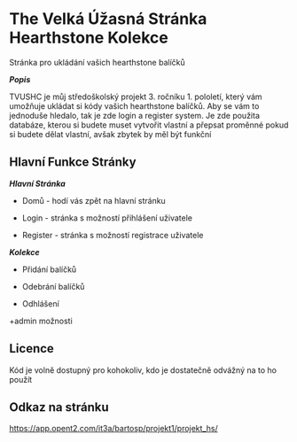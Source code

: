 # The Velká Úžasná Stránka Hearthstone Kolekce
Stránka pro ukládání vašich hearthstone balíčků 

***Popis***

TVUSHC je můj středoškolský projekt 3. ročníku 1. pololetí, který vám umožňuje ukládat si kódy vašich hearthstone balíčků. Aby se vám to jednoduše hledalo, tak je zde login a register system. Je zde použita databáze, kterou si budete muset vytvořit vlastní a přepsat proměnné pokud si budete dělat vlastní, avšak zbytek by měl být funkční 
## Hlavní Funkce Stránky
***Hlavní Stránka***

- Domů -  hodí vás zpět na hlavní stránku 

- Login - stránka s možností přihlášení uživatele 

- Register - stránka s možností registrace uživatele 


***Kolekce***

- Přidání balíčků 

- Odebrání balíčků 

- Odhlášení 

+admin možnosti 
## Licence
Kód je volně dostupný pro kohokoliv, kdo je dostatečně odvážný na to ho použít 

## Odkaz na stránku
https://app.opent2.com/it3a/bartosp/projekt1/projekt_hs/
